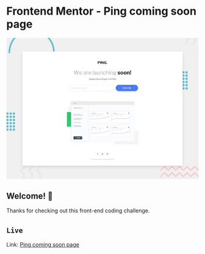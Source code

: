 # Frontend Mentor - Ping coming soon page

![Design preview for the Ping coming soon page coding challenge](./design/desktop-preview.jpg)

## Welcome! 👋

Thanks for checking out this front-end coding challenge.

## `Live`

Link: [Ping coming soon page](https://sunnyside-agency-landing-page-main-zeta.vercel.app)
